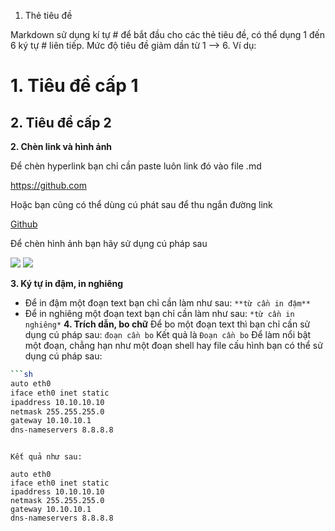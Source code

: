 1. Thẻ tiêu đề

Markdown sử dụng kí tự # để bắt đầu cho các thẻ tiêu đề, có thể dụng 1 đến 6 ký tự # liên tiếp. Mức độ tiêu đề giảm dần từ 1 --> 6.
Ví dụ:
# 1. Tiêu đề cấp 1

## 2. Tiêu đề cấp 2

**2. Chèn link và hình ảnh**

Để chèn hyperlink bạn chỉ cần paste luôn link đó vào file .md

https://github.com

Hoặc bạn cũng có thể dùng cú phát sau để thu ngắn đường link

[Github](http://github.com)

Để chèn hình ảnh bạn hãy sử dụng cú pháp sau

<img src= "link_anh_cua_ban">

<img src= "https://cdn.pixabay.com/photo/2023/05/23/15/26/bengal-cat-8012976_640.jpg">

**3. Ký tự in đậm, in nghiêng**
* Để in đậm một đoạn text bạn chỉ cần làm như sau:
    `**từ cần in đậm**`
* Để in nghiêng một đoạn text bạn chỉ cần làm như sau:
    `*từ cần in nghiêng*`
**4. Trích dẫn, bo chữ**
Để bo một đoạn text thì bạn chỉ cần sử dụng cú pháp sau:
    `đoạn cần bo`
Kết quả là `Đoạn cần bo`
Để làm nổi bật một đoạn, chẳng hạn như một đoạn shell hay file cấu hình bạn có thể sử dụng cú pháp sau:
``` sh
```sh
auto eth0
iface eth0 inet static
ipaddress 10.10.10.10
netmask 255.255.255.0
gateway 10.10.10.1
dns-nameservers 8.8.8.8
```
```

Kết quả như sau:

auto eth0
iface eth0 inet static
ipaddress 10.10.10.10
netmask 255.255.255.0
gateway 10.10.10.1
dns-nameservers 8.8.8.8






